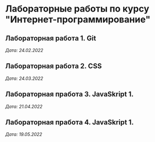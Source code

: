 # Лабораторные работы по курсу "Интернет-программирование"

## Лабораторная работа 1. Git


*Дата: 24.02.2022*

## Лабораторная работа 2. CSS

*Дата: 24.03.2022* 

## Лабораторная пработа 3. JavaSkript 1.

*Дата: 21.04.2022*

## Лабораторная пработа 4. JavaSkript 1.

*Дата: 19.05.2022*